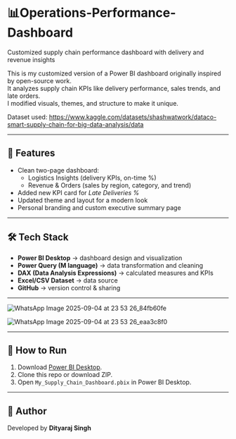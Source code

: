 # 📊Operations-Performance-Dashboard
Customized supply chain performance dashboard with delivery and revenue insights

This is my customized version of a Power BI dashboard originally inspired by open-source work.  
It analyzes supply chain KPIs like delivery performance, sales trends, and late orders.  
I modified visuals, themes, and structure to make it unique.

Dataset used: https://www.kaggle.com/datasets/shashwatwork/dataco-smart-supply-chain-for-big-data-analysis/data

---

## 🚀 Features
- Clean two-page dashboard:
  - Logistics Insights (delivery KPIs, on-time %)
  - Revenue & Orders (sales by region, category, and trend)
- Added new KPI card for *Late Deliveries %*
- Updated theme and layout for a modern look
- Personal branding and custom executive summary page

---

## 🛠️ Tech Stack
- **Power BI Desktop** → dashboard design and visualization  
- **Power Query (M language)** → data transformation and cleaning  
- **DAX (Data Analysis Expressions)** → calculated measures and KPIs  
- **Excel/CSV Dataset** → data source  
- **GitHub** → version control & sharing  

---

![WhatsApp Image 2025-09-04 at 23 53 26_84fb60fe](https://github.com/user-attachments/assets/1add2313-257a-4434-9979-7d06b86d5f93)

![WhatsApp Image 2025-09-04 at 23 53 26_eaa3c8f0](https://github.com/user-attachments/assets/59cb0e34-80ed-4190-b5ed-95db06cbfd64)

---

## 🏃 How to Run
1. Download [Power BI Desktop](https://powerbi.microsoft.com/desktop/).  
2. Clone this repo or download ZIP.  
3. Open `My_Supply_Chain_Dashboard.pbix` in Power BI Desktop.  

---

## 📌 Author
Developed by **Dityaraj Singh**
